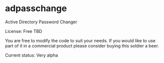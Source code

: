 adpasschange
============

Active Directory Password Changer

License: Free TBD

You are free to modify the code to suit your needs. If you would like to use part of it in a commercial product please
consider buying this soldier a beer.

Current status: Very alpha
